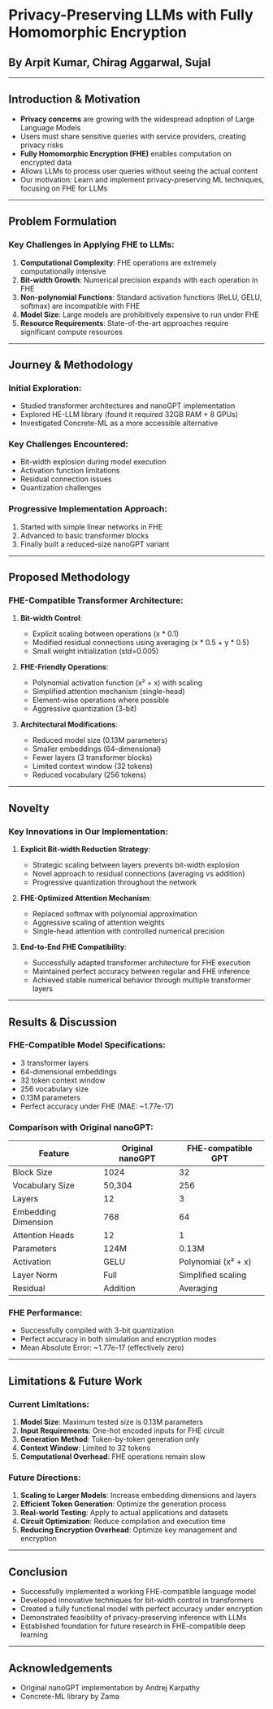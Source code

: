 # Privacy-Preserving LLMs with Fully Homomorphic Encryption
## By Arpit Kumar, Chirag Aggarwal, Sujal

---

## Introduction & Motivation

- **Privacy concerns** are growing with the widespread adoption of Large Language Models
- Users must share sensitive queries with service providers, creating privacy risks
- **Fully Homomorphic Encryption (FHE)** enables computation on encrypted data
- Allows LLMs to process user queries without seeing the actual content
- Our motivation: Learn and implement privacy-preserving ML techniques, focusing on FHE for LLMs

---

## Problem Formulation

### Key Challenges in Applying FHE to LLMs:

1. **Computational Complexity**: FHE operations are extremely computationally intensive
2. **Bit-width Growth**: Numerical precision expands with each operation in FHE
3. **Non-polynomial Functions**: Standard activation functions (ReLU, GELU, softmax) are incompatible with FHE
4. **Model Size**: Large models are prohibitively expensive to run under FHE
5. **Resource Requirements**: State-of-the-art approaches require significant compute resources

---

## Journey & Methodology

### Initial Exploration:
- Studied transformer architectures and nanoGPT implementation
- Explored HE-LLM library (found it required 32GB RAM + 8 GPUs)
- Investigated Concrete-ML as a more accessible alternative

### Key Challenges Encountered:
- Bit-width explosion during model execution
- Activation function limitations
- Residual connection issues
- Quantization challenges

### Progressive Implementation Approach:
1. Started with simple linear networks in FHE
2. Advanced to basic transformer blocks
3. Finally built a reduced-size nanoGPT variant

---

## Proposed Methodology

### FHE-Compatible Transformer Architecture:

1. **Bit-width Control**:
   - Explicit scaling between operations (x * 0.1)
   - Modified residual connections using averaging (x * 0.5 + y * 0.5)
   - Small weight initialization (std=0.005)

2. **FHE-Friendly Operations**:
   - Polynomial activation function (x² + x) with scaling
   - Simplified attention mechanism (single-head)
   - Element-wise operations where possible
   - Aggressive quantization (3-bit)

3. **Architectural Modifications**:
   - Reduced model size (0.13M parameters)
   - Smaller embeddings (64-dimensional)
   - Fewer layers (3 transformer blocks)
   - Limited context window (32 tokens)
   - Reduced vocabulary (256 tokens)

---

## Novelty

### Key Innovations in Our Implementation:

1. **Explicit Bit-width Reduction Strategy**:
   - Strategic scaling between layers prevents bit-width explosion
   - Novel approach to residual connections (averaging vs addition)
   - Progressive quantization throughout the network

2. **FHE-Optimized Attention Mechanism**:
   - Replaced softmax with polynomial approximation
   - Aggressive scaling of attention weights
   - Single-head attention with controlled numerical precision

3. **End-to-End FHE Compatibility**:
   - Successfully adapted transformer architecture for FHE execution
   - Maintained perfect accuracy between regular and FHE inference
   - Achieved stable numerical behavior through multiple transformer layers

---

## Results & Discussion

### FHE-Compatible Model Specifications:
- 3 transformer layers
- 64-dimensional embeddings
- 32 token context window
- 256 vocabulary size
- 0.13M parameters
- Perfect accuracy under FHE (MAE: ~1.77e-17)

### Comparison with Original nanoGPT:

| Feature | Original nanoGPT | FHE-compatible GPT |
|---------|------------------|-------------------|
| Block Size | 1024 | 32 |
| Vocabulary Size | 50,304 | 256 |
| Layers | 12 | 3 |
| Embedding Dimension | 768 | 64 |
| Attention Heads | 12 | 1 |
| Parameters | 124M | 0.13M |
| Activation | GELU | Polynomial (x² + x) |
| Layer Norm | Full | Simplified scaling |
| Residual | Addition | Averaging |

### FHE Performance:
- Successfully compiled with 3-bit quantization
- Perfect accuracy in both simulation and encryption modes
- Mean Absolute Error: ~1.77e-17 (effectively zero)

---

## Limitations & Future Work

### Current Limitations:
1. **Model Size**: Maximum tested size is 0.13M parameters
2. **Input Requirements**: One-hot encoded inputs for FHE circuit
3. **Generation Method**: Token-by-token generation only
4. **Context Window**: Limited to 32 tokens
5. **Computational Overhead**: FHE operations remain slow

### Future Directions:
1. **Scaling to Larger Models**: Increase embedding dimensions and layers
2. **Efficient Token Generation**: Optimize the generation process
3. **Real-world Testing**: Apply to actual applications and datasets
4. **Circuit Optimization**: Reduce compilation and execution time
5. **Reducing Encryption Overhead**: Optimize key management and encryption

---

## Conclusion

- Successfully implemented a working FHE-compatible language model
- Developed innovative techniques for bit-width control in transformers
- Created a fully functional model with perfect accuracy under encryption
- Demonstrated feasibility of privacy-preserving inference with LLMs
- Established foundation for future research in FHE-compatible deep learning

---

## Acknowledgements

- Original nanoGPT implementation by Andrej Karpathy
- Concrete-ML library by Zama